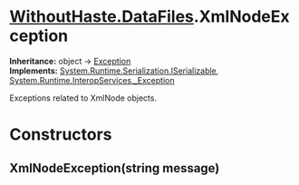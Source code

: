 # [WithoutHaste.DataFiles](TableOfContents.WithoutHaste.DataFiles.md).XmlNodeException

**Inheritance:** object → [Exception](https://docs.microsoft.com/en-us/dotnet/api/system.exception)  
**Implements:** [System.Runtime.Serialization.ISerializable](https://docs.microsoft.com/en-us/dotnet/api/system.runtime.serialization.iserializable), [System.Runtime.InteropServices._Exception](https://docs.microsoft.com/en-us/dotnet/api/system.runtime.interopservices._exception)  

Exceptions related to XmlNode objects.  

# Constructors

## XmlNodeException(string message)

